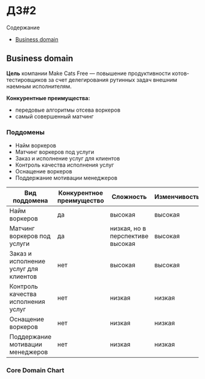 # ДЗ#2

Содержание
- [Business domain](#business-domain)

## Business domain
**Цель** компании Make Cats Free — повышение продуктивности котов-тестировщиков за счет делегирования рутинных задач
внешним наемным исполнителям.

**Конкурентные преимущества:**
- передовые алгоритмы отсева воркеров
- самый совершенный матчинг

### Поддомены
- Найм воркеров
- Матчинг воркеров под услуги
- Заказ и исполнение услуг для клиентов
- Контроль качества исполнения услуг
- Оснащение воркеров
- Поддержание мотивации менеджеров

| Вид поддомена                         | Конкурентное преимущество | Сложность                        | Изменчивость |
|---------------------------------------|---------------------------|----------------------------------|--------------|
| Найм воркеров                         | да                        | высокая                          | высокая      |
| Матчинг воркеров под услуги           | да                        | низкая, но в перспективе высокая | высокая      |
| Заказ и исполнение услуг для клиентов | нет                       | высокая                          | высокая      |
| Контроль качества исполнения услуг    | нет                       | низкая                           | низкая       |
| Оснащение воркеров                    | нет                       | низкая                           | низкая       |
| Поддержание мотивации менеджеров      | нет                       | низкая                           | низкая       |

### Core Domain Chart
